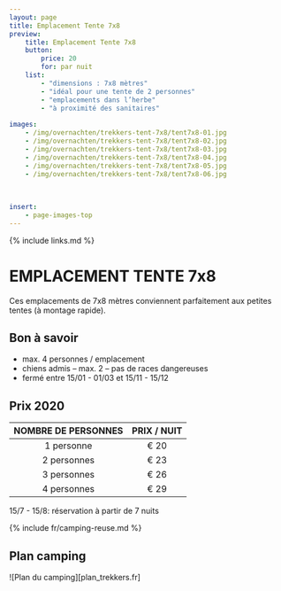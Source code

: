 ```yaml
---
layout: page
title: Emplacement Tente 7x8
preview: 
    title: Emplacement Tente 7x8
    button:
        price: 20
        for: par nuit
    list:
        - "dimensions : 7x8 mètres"
        - "idéal pour une tente de 2 personnes"
        - "emplacements dans l’herbe"
        - "à proximité des sanitaires"
                
images:
    - /img/overnachten/trekkers-tent-7x8/tent7x8-01.jpg
    - /img/overnachten/trekkers-tent-7x8/tent7x8-02.jpg
    - /img/overnachten/trekkers-tent-7x8/tent7x8-03.jpg
    - /img/overnachten/trekkers-tent-7x8/tent7x8-04.jpg
    - /img/overnachten/trekkers-tent-7x8/tent7x8-05.jpg
    - /img/overnachten/trekkers-tent-7x8/tent7x8-06.jpg
    
    
    
insert:
    - page-images-top
---
```

{% include links.md %}

# EMPLACEMENT TENTE 7x8

Ces emplacements de 7x8 mètres conviennent parfaitement aux petites tentes (à montage rapide).  


## Bon à savoir

- max. 4 personnes / emplacement
- chiens admis – max. 2 – pas de races dangereuses
- fermé entre 15/01 - 01/03 et 15/11 - 15/12

## Prix 2020

NOMBRE DE PERSONNES | PRIX / NUIT     
:------------------:|:-----------:|
1 personne          |€ 20              
2 personnes         |€ 23                   
3 personnes         |€ 26      
4 personnes         |€ 29            
      

15/7 - 15/8: réservation à partir de 7 nuits

{% include fr/camping-reuse.md %}

## Plan camping

![Plan du camping][plan_trekkers.fr]
